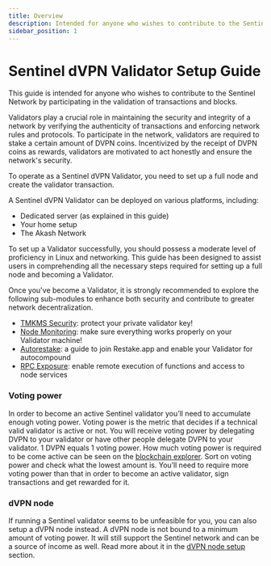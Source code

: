 ```yaml
---
title: Overview
description: Intended for anyone who wishes to contribute to the Sentinel Network by participating in the validation of transactions and blocks.
sidebar_position: 1
---
```


# Sentinel dVPN Validator Setup Guide

This guide is intended for anyone who wishes to contribute to the Sentinel Network by participating in the validation of transactions and blocks.

Validators play a crucial role in maintaining the security and integrity of a network by verifying the authenticity of transactions and enforcing network rules and protocols. To participate in the network, validators are required to stake a certain amount of DVPN coins. Incentivized by the receipt of DVPN coins as rewards, validators are motivated to act honestly and ensure the network's security.

To operate as a Sentinel dVPN Validator, you need to set up a full node and create the validator transaction.

A Sentinel dVPN Validator can be deployed on various platforms, including:
- Dedicated server (as explained in this guide)
- Your home setup
- The Akash Network

To set up a Validator successfully, you should possess a moderate level of proficiency in Linux and networking. This guide has been designed to assist users in comprehending all the necessary steps required for setting up a full node and becoming a Validator.

Once you've become a Validator, it is strongly recommended to explore the following sub-modules to enhance both security and contribute to greater network decentralization.
- [TMKMS Security](/validator-setup/category/tmkms-security): protect your private validator key!
- [Node Monitoring](/node-monitoring): make sure everything works properly on your Validator machine!
- [Autorestake](/validator-setup/category/restake-app-setup): a guide to join Restake.app and enable your Validator for autocompound
- [RPC Exposure](/validator-setup/category/rpc-exposure): enable remote execution of functions and access to node services

### Voting power

In order to become an active Sentinel validator you’ll need to accumulate enough voting power. Voting power is the metric that decides if a technical valid validator is active or not. You will receive voting power by delegating DVPN to your validator or have other people delegate DVPN to your validator. 1 DVPN equals 1 voting power. How much voting power is required to be come active can be seen on the [blockchain explorer](https://www.mintscan.io/sentinel/validators). Sort on voting power and check what the lowest amount is. You’ll need to require more voting power than that in order to become an active validator, sign transactions and get rewarded for it.

### dVPN node

If running a Sentinel validator seems to be unfeasible for you, you can also setup a dVPN node instead. A dVPN node is not bound to a minimum amount of voting power. It will still support the Sentinel network and can be a source of income as well. Read more about it in the [dVPN node setup](/node-setup) section.
